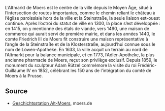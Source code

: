 L’Altmarkt de Moers est le centre de la ville depuis le Moyen Âge, situé à l’intersection de routes importantes, comme le chemin reliant le château à l’église paroissiale hors de la ville et la Steinstraße, la seule liaison est-ouest continue. Après l’octroi du statut de ville en 1300, la place s’est développée : en 1415, on y mentionne des étals de viande, vers 1460, une maison de commerce qui aurait servi de première mairie, et dans les années 1440, le comte Friedrich III de Moers fit construire une maison représentative à l’angle de la Steinstraße et de la Klosterstraße, aujourd’hui connue sous le nom de Löwen-Apotheke. En 1633, la ville acquit un terrain au nord de l’Altmarkt pour la balance municipale, et en 1773, l’Adler-Apotheke, la plus ancienne pharmacie de Moers, reçut son privilège exclusif. Depuis 1859, le monument du sculpteur Adam Rützel commémore la visite du roi Frédéric-Guillaume IV en 1852, célébrant les 150 ans de l’intégration du comté de Moers à la Prusse.

Source
------

* [Geschichtsstation Alt-Moers], moers.de

[Geschichtsstation Alt-Moers]: https://www-moers-de.translate.goog/leben-moers/geschichtsstation/geschichtsstation-01-altstadt?_x_tr_sl=de&_x_tr_tl=fr
